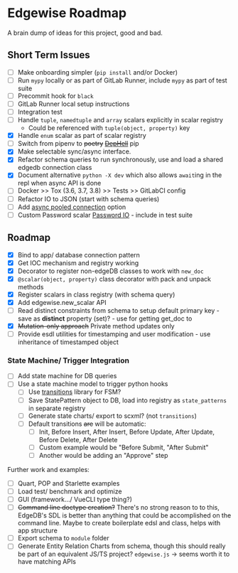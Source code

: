 # Edgewise Roadmap
A brain dump of ideas for this project, good and bad.


## Short Term Issues
- [ ] Make onboarding simpler (`pip install` and/or Docker)
- [ ] Run `mypy` locally or as part of GitLab Runner, include `mypy` as part of test suite
- [ ] Precommit hook for `black`
- [ ] GitLab Runner local setup instructions
- [ ] Integration test
- [ ] Handle `tuple`, `namedtuple` and `array` scalars explicitly in scalar registry
  - Could be referenced with `tuple(object, property)` key
- [x] Handle `enum` scalar as part of scalar registry
- [ ] Switch from pipenv to ~~poetry~~ ~~[DepHell](https://github.com/dephell/dephell)~~ pip
- [X] Make selectable sync/async interface.
- [X] Refactor schema queries to run synchronously, use and load a shared edgedb connection class
- [X] Document alternative `python -X dev` which also allows `await`ing in the repl when async API is done
- [ ] Docker >> Tox (3.6, 3.7, 3.8) >> Tests >> GitLabCI config
- [ ] Refactor IO to JSON (start with schema queries)
- [ ] Add [async pooled connection](https://edgedb.com/docs/clients/00_python/api/asyncio_con#connection-pools) option
- [ ] Custom Password scalar [Password IO](http://www.pythondiary.com/blog/Jan.13,2020/creating-transparently-encrypted-field-django.html) - include in test suite

## Roadmap
- [x] Bind to app/ database connection pattern
- [x] Get IOC mechanism and registry working
- [x] Decorator to register non-edgeDB classes to work with `new_doc`
- [x] `@scalar(object, property)` class decorator with pack and unpack methods
- [X] Register scalars in class registry (with schema query)
- [x] Add edgewise.new_scalar API
- [ ] Read distinct constraints from schema to setup default primary key - save as __distinct__ property (set)? - use for getting get_doc to
- [X] ~~Mutation-only approach~~ Private method updates only
- [ ] Provide esdl utilities for timestamping and user modification - use inheritance of timestamped object

### State Machine/ Trigger Integration
- [ ] Add state machine for DB queries
- [ ] Use a state machine model to trigger python hooks
  - [ ] Use [transitions](https://github.com/pytransitions/transitions) library for FSM?
  - [ ] Save StatePattern object to DB, load into registry as `state_patterns` in separate registry
  - [ ] Generate state charts/ export to scxml? (not `transitions`)
  - [ ] Default transitions ~~are~~ will be automatic:
    - [ ] Init, Before Insert, After Insert, Before Update, After Update, Before Delete, After Delete
    - [ ] Custom example would be "Before Submit, "After Submit"
    - [ ] Another would be adding an "Approve" step

Further work and examples:

- [ ] Quart, POP and Starlette examples
- [ ] Load test/ benchmark and optimize
- [ ] GUI (framework.../ VueCLI type thing?)
- [ ] ~~Command line doctype creation?~~ There's no strong reason to to this, EdgeDB's SDL is better than anything that could be accomplished on the command line. Maybe to create boilerplate edsl and class, helps with app structure
- [ ] Export schema to `module` folder
- [ ] Generate Entity Relation Charts from schema, though this should really be part of an equivalent JS/TS project? `edgewise.js` -> seems worth it to have matching APIs
